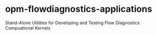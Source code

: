 # opm-flowdiagnostics-applications
Stand-Alone Utilities for Developing and Testing Flow Diagnostics Compuational Kernels

